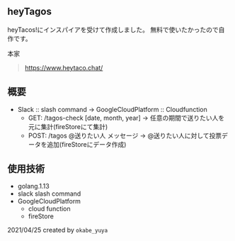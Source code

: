 ## heyTagos
heyTacos!にインスパイアを受けて作成しました。
無料で使いたかったので自作です。

本家
> https://www.heytaco.chat/


## 概要
- Slack :: slash command -> GoogleCloudPlatform :: Cloudfunction
  - GET:  /tagos-check [date, month, year] -> 任意の期間で送りたい人を元に集計(fireStoreにて集計)
  - POST: /tagos @送りたい人 メッセージ -> @送りたい人に対して投票データを追加(fireStoreにデータ作成)

## 使用技術
- golang.1.13
- slack slash command
- GoogleCloudPlatform
  - cloud function
  - fireStore

 2021/04/25 created by `okabe_yuya`

